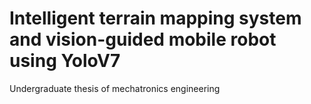 # Intelligent terrain mapping system and vision-guided mobile robot using YoloV7
Undergraduate thesis of mechatronics engineering

